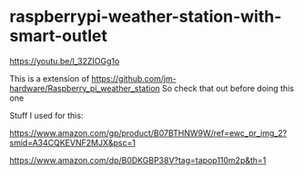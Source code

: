 # raspberrypi-weather-station-with-smart-outlet

https://youtu.be/l_32ZIOGg1o

This is a extension of https://github.com/jm-hardware/Raspberry_pi_weather_station
So check that out before doing this one

Stuff I used for this:

https://www.amazon.com/gp/product/B07BTHNW9W/ref=ewc_pr_img_2?smid=A34CQKEVNF2MJX&psc=1

https://www.amazon.com/dp/B0DKGBP38V?tag=tapop110m2p&th=1
